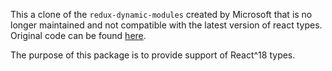 This a clone of the `redux-dynamic-modules` created by Microsoft that is no longer maintained and not compatible with the latest version of react types.
Original code can be found [here](https://github.com/Microsoft/redux-dynamic-modules).

The purpose of this package is to provide support of React^18 types.
